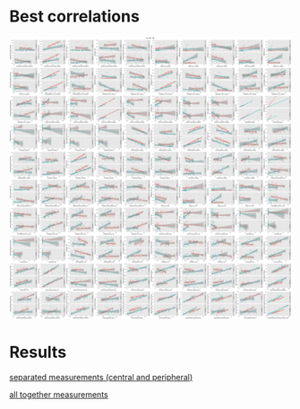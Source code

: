 # Best correlations 

![Image](./images/1_best_regressions.png)




# Results

[separated measurements (central and peripheral)](./images/predictions_sep.htm)

[all together measurements](./images/predictions_together.htm)                           











